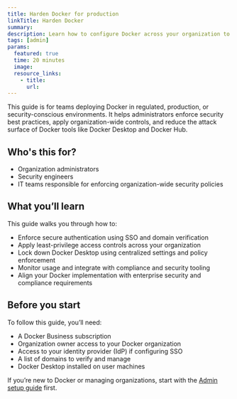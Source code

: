 ```yaml
---
title: Harden Docker for production
linkTitle: Harden Docker
summary:
description: Learn how to configure Docker across your organization to harden Docker for proudction, especially in secure environments
tags: [admin]
params:
  featured: true
  time: 20 minutes
  image:
  resource_links:
    - title:
      url:
---
```


This guide is for teams deploying Docker in regulated, production, or security-conscious environments. It helps administrators enforce security best practices, apply organization-wide controls, and reduce the attack surface of Docker tools like Docker Desktop and Docker Hub.

## Who's this for?

- Organization administrators
- Security engineers
- IT teams responsible for enforcing organization-wide security policies

## What you’ll learn

This guide walks you through how to:

- Enforce secure authentication using SSO and domain verification
- Apply least-privilege access controls across your organization
- Lock down Docker Desktop using centralized settings and policy enforcement
- Monitor usage and integrate with compliance and security tooling
- Align your Docker implementation with enterprise security and compliance requirements

## Before you start

To follow this guide, you’ll need:

- A Docker Business subscription
- Organization owner access to your Docker organization
- Access to your identity provider (IdP) if configuring SSO
- A list of domains to verify and manage
- Docker Desktop installed on user machines

If you’re new to Docker or managing organizations, start with the [Admin setup guide](/guides/admin-set-up) first.